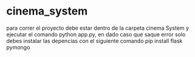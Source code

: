 # cinema_system
para correr el proyecto debe estar dentro de la carpeta cinema System y ejecutar el comando python app.py, en dado caso que saque error solo debes instalar las depencias con el siguiente comando pip install flask pymongo

